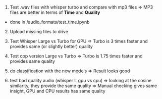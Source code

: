 1. Test .wav files with whisper turbo and compare with mp3 files
 => MP3 files are better in terms of **Time** and **Quality**
 - done in /audio_formats/test_time.ipynb
 
2. Upload missing files to drive

3. Test Whisper Large vs Turbo for GPU
=> Turbo is 3 times faster and provides same (or slightly better) quality

4. Test cpp version Large vs Turbo
=> Turbo is 1.75 times faster and provides same quality

5. do classification with the new models
=> Result looks good

6. test bad quality audio (whisper L gpu vs cpu)
=> looking at the cosine similarity, they provide the same quality
=> Manual checking gives same insight, GPU and CPU results has same quality